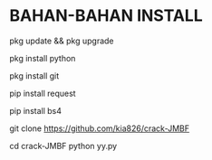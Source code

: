 # BAHAN-BAHAN INSTALL

pkg update && pkg upgrade

pkg install python

pkg install git

pip install request

pip install bs4

git clone https://github.com/kia826/crack-JMBF

cd crack-JMBF
python yy.py
